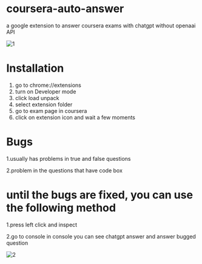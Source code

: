 # coursera-auto-answer
a google extension to answer coursera exams with chatgpt without openaai API

![1](https://github.com/amirreza1307/coursera-auto-answer/assets/135555619/2378674f-e6c9-4a88-bf72-6fa773b52dfb)
# Installation 
1. go to chrome://extensions
2. turn on Developer mode
3. click load unpack
4. select extension folder
5. go to exam page in coursera
6. click on extension icon and wait a few moments
# Bugs
1.usually has problems in true and false questions

2.problem in the questions that have code box

# until the bugs are fixed, you can use the following method
1.press left click and inspect

2.go to console
in console you can see chatgpt answer and answer bugged question

![2](https://github.com/amirreza1307/coursera-auto-answer/assets/135555619/0e2f866f-9639-4733-b26f-97dd6cf4f3a4)
